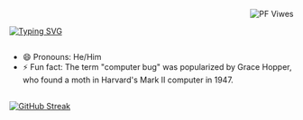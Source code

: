 <p align="right"> <img src="https://komarev.com/ghpvc/?username=climax12&color=7b94dc" alt="PF Viwes"> <p/>
  
[![Typing SVG](https://readme-typing-svg.demolab.com?font=Fira+Code&size=25&duration=7000&pause=1000&color=0D00E6&vCenter=true&repeat=false&width=435&lines=Hi%2C+I+am+Climax)](https://git.io/typing-svg)
##
- 😄 Pronouns: He/Him
- ⚡ Fun fact: The term "computer bug" was popularized by Grace Hopper, who found a moth in Harvard's Mark II computer in 1947.
##

[![GitHub Streak](https://streak-stats.demolab.com?user=Climax12&theme=material&hide_border=true&border_radius=0&mode=weekly&background=90%2C000000%2C03009C)](https://git.io/streak-stats)

